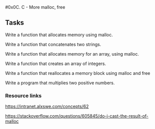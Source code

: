 #0x0C. C - More malloc, free

## Tasks 

Write a function that allocates memory using malloc.

Write a function that concatenates two strings.

Write a function that allocates memory for an array, using malloc.

Write a function that creates an array of integers.

Write a function that reallocates a memory block using malloc and free

Write a program that multiplies two positive numbers.

### Resource links

https://intranet.alxswe.com/concepts/62

https://stackoverflow.com/questions/605845/do-i-cast-the-result-of-malloc
